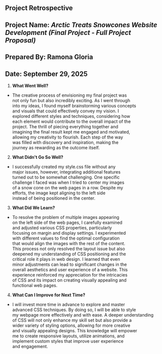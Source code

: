 ## Project Retrospective  

## Project Name: *Arctic Treats Snowcones Website Development (Final Project - Full Project Proposal)*  

## Prepared By: Ramona Gloria  

## Date: September 29, 2025  

1. **What Went Well?**  

- The creative process of envisioning my final project was  
not only fun but also incredibly exciting. As I went through  
into my ideas, I found myself brainstorming various concepts  
and visuals that could effectively convey my vision. I  
explored different styles and techniques, considering how  
each element would contribute to the overall impact of the  
project. The thrill of piecing everything together and  
imagining the final result kept me engaged and motivated,  
allowing my creativity to flourish. Each step of the way  
was filled with discovery and inspiration, making the  
journey as rewarding as the outcome itself.

2. **What Didn't Go So Well?**  

- I successfully created my style.css file without any  
major issues, however, integrating additional features  
turned out to be somewhat challenging. One specific  
challenge I faced was when I tried to center my images  
of a snow cone on the web pages in a row. Despite my  
efforts, the image kept aligning to the left side  
instead of being positioned in the center. 

3. **What Did We Learn?**  

 - To resolve the problem of multiple images appearing  
 on the left side of the web pages, I carefully examined  
 and adjusted various CSS properties, particularly  
 focusing on margin and display settings. I experimented  
 with different values to find the optimal configuration  
 that would align the images with the rest of the content.  
 This process not only resolved the layout issue but also  
 deepened my understanding of CSS positioning and the  
 critical role it plays in web design. I learned that even  
 minor adjustments can lead to significant changes in the  
 overall aesthetics and user experience of a website. This  
 experience reinforced my appreciation for the intricacies  
 of CSS and its impact on creating visually appealing and  
 functional web pages.  
 
4. **What Can I Improve for Next Time?**  

- I will invest more time in advance to explore and master  
advanced CSS techniques. By doing so, I will be able to style  
my webpage more effectively and with ease. A deeper understanding  
of CSS will not only enhance my skill set but also provide a  
wider variety of styling options, allowing for more creative  
and visually appealing designs. This knowledge will empower  
me to create responsive layouts, utilize animations, and  
implement custom styles that improve user experience  
and engagement.